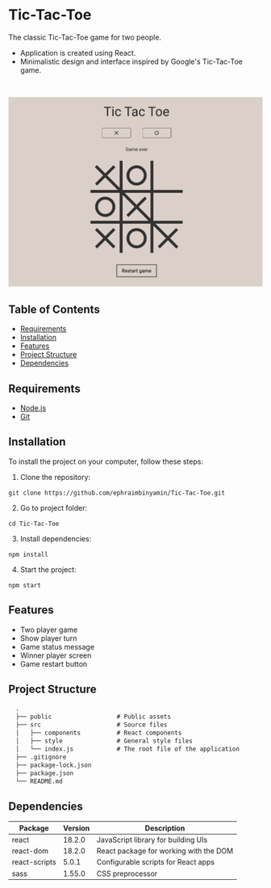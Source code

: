 # Tic-Tac-Toe

The classic Tic-Tac-Toe game for two people.
- Application is created using React.
- Minimalistic design and interface inspired by Google's Tic-Tac-Toe game.
<!-- - State management is implemented using Redux. -->
<!-- - Database is implemented using LocalStorage. -->

<br>

![preview](./public/preview.png)

## Table of Contents
- [Requirements](#requirements)
- [Installation](#installation)
- [Features](#features)
- [Project Structure](#project-structure)
- [Dependencies](#dependencies)
<!-- - [Contributing](#contributing)
- [License](#license)
- [Acknowledgments](#acknowledgments)
- [Author](#author)
- [Contact](#contact) -->

## Requirements

* [Node.js](https://nodejs.org/en)
* [Git](https://git-scm.com/)
<!-- * Node.js
* Git -->

## Installation

To install the project on your computer, follow these steps:

1. Clone the repository:
```
git clone https://github.com/ephraimbinyamin/Tic-Tac-Toe.git
```

2. Go to project folder:
```
cd Tic-Tac-Toe
```

3. Install dependencies:
```
npm install
```

4. Start the project:
```
npm start
```

## Features

-  Two player game
-  Show player turn
-  Game status message
-  Winner player screen
-  Game restart button

<!-- ## Planned Features

-  Play against AI
-  Change game difficulty. (Easy, Medium, Hard/Impossible)
-  Save changes to LocalStorage
-  Player names
-  Top Bar Menu
-  Settings Menu Button
-  Toggle Light & Dark mode
-  Player game history
-  Game time and date
-  Game timer
-  Bottom Bar Menu
-  Side Menu of game history
-  Search Bar of game history
-  Save changes to Global Database
-  User registration
-  Online game between users -->

## Project Structure

```
  .
  ├── public                  # Public assets
  ├── src                     # Source files
  │   ├── components          # React components
  │   ├── style               # General style files
  │   └── index.js            # The root file of the application
  ├── .gitignore              
  ├── package-lock.json       
  ├── package.json          
  └── README.md              
```

## Dependencies

| Package       | Version | Description                            |
|---------------|---------|----------------------------------------|
| react         | 18.2.0  | JavaScript library for building UIs    |
| react-dom     | 18.2.0  | React package for working with the DOM |
| react-scripts | 5.0.1   | Configurable scripts for React apps    |
| sass          | 1.55.0  | CSS preprocessor                       |

<!-- ## Contributing
...

## License
...

## Acknowledgments
...

## Author
...

## Contact
... -->
